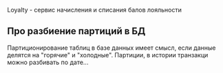 Loyalty - сервис начисления и списания балов лояльности


## Про разбиение партиций в БД
Партиционирование таблиц в базе данных имеет смысл, если данные делятся на "горячие" и "холодные". Партиции, в истории транзакци можно разбивать по дате...